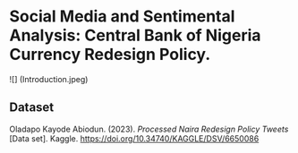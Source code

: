 # Social Media and Sentimental Analysis: Central Bank of Nigeria Currency Redesign Policy.
![] (Introduction.jpeg)
## Dataset
Oladapo Kayode Abiodun. (2023). <i>Processed Naira Redesign Policy Tweets</i> [Data set]. Kaggle. https://doi.org/10.34740/KAGGLE/DSV/6650086

